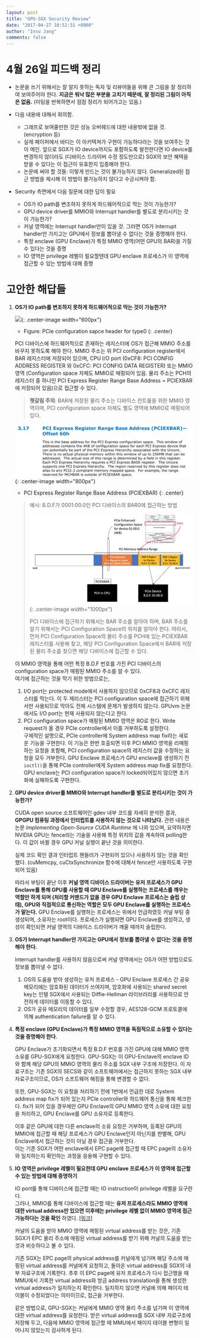 ```yaml
---
layout: post
title: "GPU-SGX Security Review"
date: "2017-04-27 10:52:31 +0900"
author: "Insu Jang"
comments: false
---
```


# 4월 26일 피드백 정리
- 논문을 쓰기 위해서는 잘 알지 못하는 독자 및 리뷰어들을 위해 큰 그림을 잘 정리하여 보여주어야 한다.
**지금은 워낙 많은 부분을 고치기 때문에, 잘 정리된 그림이 아직은 없음.** (미팅을 반복하면서 점점 정리가 되어가고는 있음.)
- 다음 내용에 대해서 회의함.
    - 그래프로 보여줄만한 것은 성능 오버헤드에 대한 내용밖에 없을 것. (encryption 등)
    - 실제 페이퍼에서 바디는 이 아키텍쳐가 구현이 가능하다라는 것을 보여주는 것이 메인. 앞으로 SGX가
    IO device까지도 포함하도록 발전한다면 IO device를 변경하지 않더라도 (디바이스 드라이버 수정 정도만으로)
    SGX의 보안 혜택을 받을 수 있다는 이 접근이 유효한지 입증해야 한다.
    - 논문에 써야 할 것들: 이렇게 만드는 것이 불가능하지 않다. Generalized된 접근 방법을 제시해
    이 방법이 불가능하지 않다고 수긍시켜야 함.

- Security 측면에서 다음 질문에 대한 답이 필요
    - OS가 IO path를 변조하지 못하게 하드웨어적으로 막는 것이 가능한가?
    - GPU device driver를 MMIO와 Interrupt handler를 별도로 분리시키는 것이 가능한가?
    - 커널 영역에는 Interrupt handler만이 있을 것. 그러면 OS가 Interrupt handler만 가지고는
    GPU에서 정보를 뽑아낼 수 없다는 것을 증명해야 한다.
    - 특정 enclave (GPU Enclave)가 특정 MMIO 영역(어떤 GPU의 BAR)을 가질 수 있다는 것을 증명
    - IO 영역은 privilege 레벨이 필요할텐데 GPU enclave 프로세스가 이 영역에 접근할 수 있는 방법에 대해 증명

# 고안한 해답들
1. **OS가 IO path를 변조하지 못하게 하드웨어적으로 막는 것이 가능한가?**

    ![](https://upload.wikimedia.org/wikipedia/commons/thumb/c/ca/Pci-config-space.svg/1280px-Pci-config-space.svg.png){: .center-image width="600px"}
    * Figure: PCIe configuration sapce header for type0
    {: .center}

    PCI 디바이스에 하드웨어적으로 존재하는 레지스터에 OS가 접근해 MMIO 주소를 바꾸지 못하도록 해야 한다. MMIO 주소는 위 PCI configuration register에서 BAR 레지스터에 저장되어 있으며, CPU I/O port (0xCF8: PCI CONFIG ADDRESS REGISTER 와 0xCFC: PCI CONFIG DATA REGISTER) 또는 MMIO 영역 (Configuration space 자체도 MMIO로 매핑되어 있음. 물리 주소는 PCH의 레지스터 중 하나인 PCI Express Register Range Base Address = PCIEXBAR에 저장되어 있음)으로 접근할 수 있다.

    > **헷갈림 주의**: BAR에 저장된 물리 주소는 디바이스 컨트롤을 위한 MMIO 영역이며, PCI configuration space 자체도 별도 영역에 MMIO로 매핑되어 있다.

    ![pciexbar](/assets/images/protected/170427/pciexbar.png){: .center-image width="800px"}
    * PCI Express Register Range Base Address (PCIEXBAR)
    {: .center}

    > 예시: B.D.F가 0001:00.0인 PCI 디바이스의 BAR0에 접근하는 방법
    >
    > ![accesing_pci_01_00_0](/assets/images/protected/170427/accesing_pci_01_00_0.png){: .center-image width="1000px"}
    >
    > PCI 디바이스에 접근하기 위해서는 BAR 주소를 알아야 하며, BAR 주소를 알기 위해서는 PCI Configuration Space의 위치를 알아야 한다. 따라서, 먼저 PCI Configuration Space의 물리 주소를 PCH에 있는 PCIEXBAR 레지스터를 사용해 찾고, 해당 PCI Configuration Space에서 BAR에 저장된 물리 주소를 찾으면 해당 디바이스에 접근할 수 있다.

    이 MMIO 영역을 통해 어떤 특정 B.D.F 번호를 가진 PCI 디바이스의 configuration space가 매핑된 MMIO 주소를 알 수 있다.  
    여기에 접근하는 것을 막기 위한 방법으로는,

    1. I/O port는 protected mode에서 사용하지 않으므로 0xCF8과 0xCFC 레지스터를 막는다. 이 두 제리스터는 PCI configuration space에 접근하기 위해서만 사용되므로 막아도 전체 시스템에 문제가 발생하지 않는다. GPUvm 논문에서도 I/O port는 현재 사용되지 않는다고 한다.
    2. PCI configuration space가 매핑된 MMIO 영역은 RO로 한다. Write request가 올 경우 PCIe controller에서 이를 거부하도록 설정한다.  
    구체적인 설명으로, PCIe controller에 System address map fix라는 새로운 기능을 구현한다. 이 기능은 한번 호출되면 이후 PCI MMIO 영역을 리매핑하는 요청을 포함해, PCI configuration space의 레지스터 값을 수정하는 요청을 모두 거부한다. GPU Enclave 프로세스가 GPU enclave를 생성하기 전 `ioctl()`을 통해 PCIe controller에게 System address map fix를 요청한다. GPU enclave는 PCI configuration space가 locked되어있지 않으면 초기화에 실패하도록 구현한다.

2. **GPU device driver를 MMIO와 Interrupt handler를 별도로 분리시키는 것이 가능한가?**

    CUDA open source 소프트웨어인 gdev 내부 코드를 자세히 분석한 결과, **GPGPU 컴퓨팅 과정에서 인터럽트를 사용하지 않는 것으로 나타났다.** 관련 내용은 논문 *Implementing Open-Source CUDA Runtime* 에 나와 있으며, 요약하자면 NVIDIA GPU는 fence라는 기술을 사용해 특정 위치의 값을 계속하여 polling한다. 이 값이 바뀔 경우 GPU 커널 실행이 끝난 것을 의미한다.

    실제 코드 확인 결과 인터럽트 핸들러가 구현되어 있으나 사용하지 않는 것을 확인했다. (cuMemcpy, cuCtxSynchronize 함수에 대해서 fence만 사용하도록 구현되어 있음)

    따라서 부팅이 끝난 이후 **커널 영역 디바이스 드라이버는 유저 프로세스가 GPU Enclave를 통해 GPU를 사용할 때 GPU Enclave를 실행하는 프로세스를 깨우는 역할만 하게 되며 (처리할 커맨드가 없을 경우 GPU Enclave 프로세스는 슬립 상태), GPU와 직접적으로 통신하는 역할은 모두 GPU Enclave를 실행하는 프로세스가 맡는다.**
    GPU Enclave를 실행하는 프로세스는 위에서 언급하였듯 커널 부팅 중 생성되며, 소유자는 root이다. 프로세스가 실행되면 GPU Enclave를 생성하고, 생성이 확인되면 커널 영역의 디바이스 드라이버가 깨울 때까지 슬립한다.

3. **OS가 Interrupt handler만 가지고는 GPU에서 정보를 뽑아낼 수 없다는 것을 증명해야 한다.**

    Interrupt handler를 사용하지 않음으로써 커널 영역에서는 OS가 어떤 방법으로도 정보를 뽑아낼 수 없다.

    1. OS의 도움을 받아 생성하는 유저 프로세스 - GPU Enclave 프로세스 간 공유 메모리에는 암호화된 데이터가 쓰여지며, 암호화에 사용되는 shared secret key는 인텔 SGX에서 사용되는 Diffie-Hellman 라이브러리를 사용하므로 안전하게 데이터를 이동할 수 있다.
    2. OS가 공유 메모리의 데이터를 일부 수정할 경우, AES128-GCM 프로토콜에 의해 authentication failure를 알 수 있다.

4. **특정 enclave (GPU Enclave)가 특정 MMIO 영역을 독점적으로 소유할 수 있다는 것을 증명해야 한다.**

    GPU Enclave가 초기화되면서 특정 B.D.F 번호를 가진 GPU에 대해 MMIO 영역 소유를 GPU-SGX에게 요청한다. GPU-SGX는 이 GPU-Enclave의 enclave ID와 함께 해당 GPU의 MMIO 영역의 물리 주소를 SGX 내부 구조에 저장한다. 이 자료구조는 기존 SGX의 SECS와 같이 소프트웨어에서는 접근하지 못하는 SGX 내부 자료구조이므로, OS가 소프트웨어 해킹을 통해 변경할 수 없다.

    또한, GPU-SGX는 이 요청을 처리하기 전에 1번에서 언급한 대로 System address map fix가 되어 있는지 PCIe controller와 하드웨어 통신을 통해 체크한다. fix가 되어 있을 경우에만 GPU Enclave의 GPU MMIO 영역 소유에 대한 요청을 처리하고, GPU Enclave를 GPU 소유자로 등록한다.

    이후 같은 GPU에 대한 다른 enclave의 소유 요청은 거부하며, 등록된 GPU의 MMIO에 접근할 때 해당 프로세스가 GPU Enclave인지 아닌지를 판별해, GPU Enclave에서 접근하는 것이 아닐 경우 접근을 거부한다.  
    이는 기존 SGX가 어떤 enclave에서 EPC page에 접근할 때 EPC page의 소유자와 일치하는지 확인하는 과정을 응용해 구현할 수 있다.

5. **IO 영역은 privilege 레벨이 필요한데 GPU enclave 프로세스가 이 영역에 접근할 수 있는 방법에 대해 증명하기**

    IO port를 통해 디바이스에 접근할 때는 IO instruction이 privilege 레벨을 요구한다.  
    그러나, MMIO를 통해 디바이스에 접근할 때는 **유저 프로세스라도 MMIO 영역에 대한 virtual address만 있으면 이후에는 privilege 레벨 없이 MMIO 영역에 접근 가능하다는 것을 확인** 하였다. [\[링크\]](/protecteduic2ws/2017-04-03/gpu-enclave-protection-mechanism/)

    커널의 도움을 받아 MMIO 영역에 매핑된 virtual address를 받는 것은, 기존 SGX가 EPC 물리 주소에 매핑된 virtual address를 받기 위해 커널의 도움을 받는 것과 비슷하다고 볼 수 있다.

    기존 SGX는 EPC page의 physical address를 커널에게 넘기며 해당 주소에 매핑된 virtual address를 커널에게 요청하고, 돌아온 virtual address를 SGX의 내부 자료구조에 기록한다. 추후 이 EPC page에 유저 프로세스가 다시 접근했을 때 MMU에서 기록한 virtual address와 방금 address translation을 통해 생성한 virtual address가 일치하는지 확인한다. 일치하지 않으면 커널에 의해 페이지 테이블이 수정되었다는 의미이므로, 접근을 거부한다.

    같은 방법으로, GPU-SGX는 커널에게 MMIO 영역 물리 주소를 넘기며 이 영역에 대한 virtual address를 요청한다. 받은 virtual address를 SGX 내부 자료구조에 저장해 두고, 다음에 MMIO 영역에 접근할 때 MMU에서 페이지 테이블 변형이 일어나지 않았는지 검사하게 된다.
